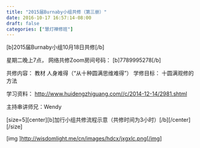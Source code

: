 ```yaml
---
title: "2015届Burnaby小组共修（第三册）"
date: 2016-10-17 16:57:14-08:00
draft: false
categories: ["慧灯禅修班"]
---
```

[b]2015届Burnaby小组10月18日共修[/b]

星期二晚上7点，
网络共修Zoom房间号码： [b]7789995278[/b]

共修内容：
教材 人身难得（“从十种圆满思维难得”） 
学修目标： 
十圆满观修的方法

学习资料：
http://www.huidengzhiguang.com//c/2014-12-14/2981.shtml

主持串讲师兄：Wendy

[size=5][center][b]加行小组共修流程示意（共修时间为3小时）[/b][/center][/size]

[img ]http://wisdomlight.me/cn/images/hdcx/jxgxlc.png[/img]
